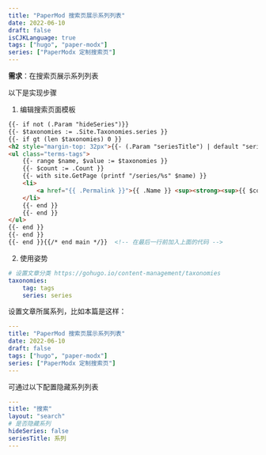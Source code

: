 ```yaml
---
title: "PaperMod 搜索页展示系列列表"
date: 2022-06-10
draft: false
isCJKLanguage: true
tags: ["hugo", "paper-modx"]
series: ["PaperModx 定制搜索页"]
---
```


**需求**：在搜索页展示系列列表

以下是实现步骤

1. 编辑搜索页面模板
```html { title="./layouts/_default/search.html" linenostart=46 }
{{- if not (.Param "hideSeries")}}
{{- $taxonomies := .Site.Taxonomies.series }}
{{- if gt (len $taxonomies) 0 }}
<h2 style="margin-top: 32px">{{- (.Param "seriesTitle") | default "series" }}</h2>
<ul class="terms-tags">
    {{- range $name, $value := $taxonomies }}
    {{- $count := .Count }}
    {{- with site.GetPage (printf "/series/%s" $name) }}
    <li>
        <a href="{{ .Permalink }}">{{ .Name }} <sup><strong><sup>{{ $count }}</sup></strong></sup> </a>
    </li>
    {{- end }}
    {{- end }}
</ul>
{{- end }}
{{- end }}
{{- end }}{{/* end main */}}  <!-- 在最后一行前加入上面的代码 -->
```

2. 使用姿势
```yml { title="./config.yml" }
# 设置文章分类 https://gohugo.io/content-management/taxonomies
taxonomies:
    tag: tags
    series: series
```

设置文章所属系列，比如本篇是这样：
```yml
---
title: "PaperMod 搜索页展示系列列表"
date: 2022-06-10
draft: false
tags: ["hugo", "paper-modx"]
series: ["PaperModx 定制搜索页"]
---
```

可通过以下配置隐藏系列列表
```yml { title="./content/search.md" }
---
title: "搜索"
layout: "search"
# 是否隐藏系列
hideSeries: false
seriesTitle: 系列 
---
```
